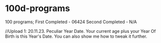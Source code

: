 # 100d-programs
100 programs; First Completed - 06424 Second Completed - N/A

//Upload 1: 20.11.23. Peculiar Year Date. Your current age plus your Year Of Birth is this Year's Date. You can also show me how to tweak it further.
